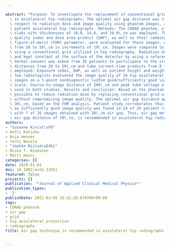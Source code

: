 ---
abstract: "Purpose: To investigate the replacement of conventional grid by air gap\
  \ in axiolateral hip radiographs. The optimal air gap distance was studied with\
  \ respect to radiation dose and image quality using phantom images, as well as 26\
  \ patient axiolateral hip radiographs. Methods: The CDRAD phantom, along with polymethylmethacrylate\
  \ slabs with thicknesses of 10.0, 14.6, and 20.0\_cm was employed. The inverse image\
  \ quality index and dose area product (DAP), as well as their combination, so called\
  \ figure-of-merit (FOM) parameter, were evaluated for these images, with air gaps\
  \ from 20 to 50\_cm in increments of 10\_cm. Images were compared to those acquired\
  \ using a conventional grid utilized in hip radiography. Radiation dose was measured\
  \ and kept constant at the surface of the detector by using a reference dosimeter.\
  \ Verbal consent was asked from 26 patients to participate to the study. Air gap\
  \ distances from 20 to 50\_cm and tube current-time products from 8 to 50\_mAs were\
  \ employed. Exposure index, DAP, as well as patient height and weight were recorded.\
  \ Two radiologists evaluated the image quality of 26 hip axiolateral projection\
  \ images on a 3-point nondiagnostic \u2014 good/sufficiently good \u2014 too good\
  \ scale. Source-to-image distance of 200\_cm and peak tube voltage of 90\_kVp were\
  \ used in both studies. Results and conclusion: Based on the phantom study, it is\
  \ possible to reduce radiation dose by replacing conventional grid with air gap\
  \ without compromising image quality. The optimal air gap distance appears to be\
  \ 30\_cm, based on the FOM analysis. Patient study corroborates this observation,\
  \ as sufficiently good image quality was found in 24 of 26 patient radiographs,\
  \ with 7 of 26 images obtained with 30\_cm air gap. Thus, air gap method, with an\
  \ air gap distance of 30\_cm, is recommended in axiolateral hip radiography."
authors:
- "Susanne Kivist\xF6"
- Antti Kotiaho
- Anja Henner
- Terhi Nevala
- "Jaakko Niinim\xE4ki"
- Miika T. Nieminen
- Matti Hanni
categories: []
date: 2020-01-01
doi: 10.1002/acm2.13021
featured: false
projects: []
publication: '*Journal of Applied Clinical Medical Physics*'
publication_types:
- '2'
publishDate: 2021-03-05 16:32:20.679766+00:00
tags:
- CDRAD phantom
- air gap
- grid
- hip axiolateral projection
- radiography
title: Air gap technique is recommended in axiolateral hip radiographs

---
